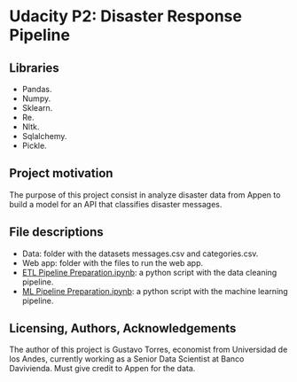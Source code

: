 # Udacity P2: Disaster Response Pipeline

## Libraries
- Pandas.
- Numpy.
- Sklearn.
- Re.
- Nltk.
- Sqlalchemy.
- Pickle.

## Project motivation
The purpose of this project consist in analyze disaster data from Appen to build a model for an API that classifies disaster messages.

## File descriptions
- Data: folder with the datasets messages.csv and categories.csv.
- Web app: folder with the files to run the web app.
- [ETL Pipeline Preparation.ipynb](https://github.com/gutorres93/udacity_p2/blob/main/ETL%20Pipeline%20Preparation.ipynb): a python script with the data cleaning pipeline.
- [ML Pipeline Preparation.ipynb](https://github.com/gutorres93/udacity_p2/blob/main/ML%20Pipeline%20Preparation.ipynb): a  python script with the machine learning pipeline.

## Licensing, Authors, Acknowledgements

The author of this project is Gustavo Torres, economist from Universidad de los Andes, currently working as a Senior Data Scientist at Banco Davivienda. Must give credit to Appen for the data.
